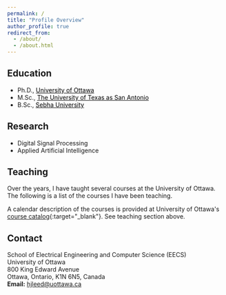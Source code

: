 ```yaml
---
permalink: /
title: "Profile Overview"
author_profile: true
redirect_from: 
  - /about/
  - /about.html
---
```


## Education 

* Ph.D., <a style='color: black;' href='https://www.uottawa.ca/en' target='_blank'>University of Ottawa</a>
* M.Sc., <a style='color: black;' href='https://www.utsa.edu/' target='_blank'>The University of Texas as San Antonio</a>
* B.Sc., <a style='color: black;' href='https://sebhau.edu.ly/en/' target='_blank'>Sebha University</a>

## Research

- Digital Signal Processing
- Applied Artificial Intelligence

## Teaching

Over the years, I have taught several courses at the University of Ottawa. The following is a list of the courses I have been teaching. 

A calendar description of the courses is provided at University of Ottawa's [course catalog](https://catalogue.uottawa.ca/en/courses/elg/){:target="_blank"}. See teaching section above.



## Contact


School of Electrical Engineering and Computer Science (EECS) <br />
University of Ottawa <br />
800 King Edward Avenue <br />
Ottawa, Ontario, K1N 6N5, Canada <br />
**Email:** hjleed@uottawa.ca <br />

  
